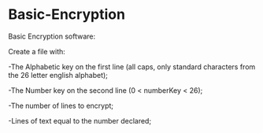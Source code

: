 # Basic-Encryption

Basic Encryption software:

Create a file with:

-The Alphabetic key on the first line (all caps, only standard characters from the 26 letter english alphabet);

-The Number key on the second line (0 < numberKey < 26);

-The number of lines to encrypt;

-Lines of text equal to the number declared;
